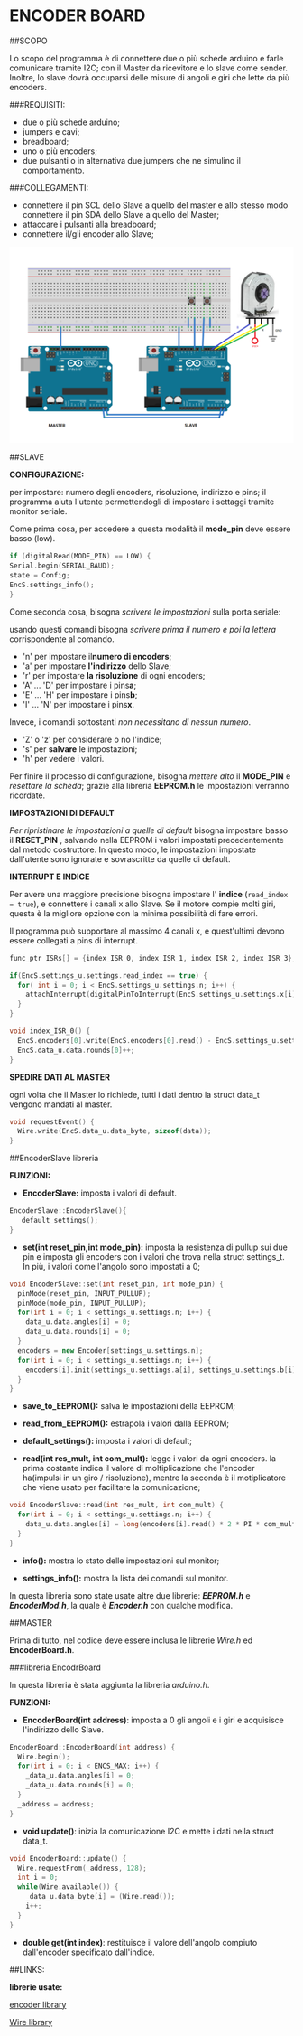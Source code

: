 ENCODER BOARD
========================


##SCOPO


Lo scopo del programma è di connettere due o più schede arduino e farle comunicare tramite I2C; con il Master da ricevitore e lo slave come sender. Inoltre, lo slave dovrà occuparsi delle misure di angoli e giri che lette da più encoders.

###REQUISITI:

* due o più schede arduino;
* jumpers e cavi;
* breadboard;
* uno o più encoders;
* due pulsanti o in alternativa due jumpers che ne simulino il comportamento.

###COLLEGAMENTI:

* connettere il pin SCL dello Slave a quello del master e allo stesso modo connettere il pin SDA dello Slave a quello del Master;
* attaccare i pulsanti alla breadboard;
* connettere il/gli encoder allo Slave;

![Alt text](https://github.com/DavideDorigoni/arduino-encoder-board/blob/master/electrical_connections.png?raw=true)

##SLAVE 

**CONFIGURAZIONE:**

per impostare: numero degli encoders, risoluzione, indirizzo e pins; il programma aiuta l'utente permettendogli di impostare i settaggi tramite monitor seriale.

Come prima cosa, per accedere a questa modalità il **mode_pin** deve essere basso (low).

``` c++
if (digitalRead(MODE_PIN) == LOW) {
Serial.begin(SERIAL_BAUD);
state = Config;
EncS.settings_info(); 
} 
```

Come seconda cosa, bisogna *scrivere le impostazioni* sulla porta seriale:

usando questi comandi bisogna *scrivere prima il numero e poi la lettera* corrispondente al comando.

* 'n' per impostare il**numero di encoders**;
* 'a' per impostare **l'indirizzo** dello Slave;
* 'r' per impostare **la risoluzione** di ogni encoders;
* 'A' ... 'D' per impostare i pins**a**;
* 'E' ... 'H' per impostare i pins**b**;
* 'I' ... 'N' per impostare i pins**x**.

Invece, i comandi sottostanti *non necessitano di nessun numero*.

* 'Z' o 'z' per considerare o no l'indice;
* 's' per **salvare** le impostazioni;
* 'h' per vedere i valori.

Per finire il processo di configurazione, bisogna *mettere alto* il **MODE_PIN** e *resettare la scheda*; grazie alla libreria **EEPROM.h** le impostazioni verranno ricordate.

**IMPOSTAZIONI DI DEFAULT**

*Per ripristinare le impostazioni a quelle di default* bisogna impostare basso il **RESET_PIN** , salvando nella EEPROM i valori impostati precedentemente dal metodo costruttore. In questo modo, le impostazioni impostate dall'utente sono ignorate e sovrascritte da quelle di default.


**INTERRUPT E INDICE**

Per avere una maggiore precisione bisogna impostare l' **indice** (`read_index = true`), e connettere i canali x allo Slave. Se il motore compie molti giri, questa è la migliore opzione con la minima possibilità di fare errori.

Il programma può supportare al massimo 4 canali x, e quest'ultimi devono essere collegati a pins di interrupt.

```c++
func_ptr ISRs[] = {index_ISR_0, index_ISR_1, index_ISR_2, index_ISR_3};

```

```c++
if(EncS.settings_u.settings.read_index == true) {
  for( int i = 0; i < EncS.settings_u.settings.n; i++) {
    attachInterrupt(digitalPinToInterrupt(EncS.settings_u.settings.x[i]), ISRs[i], RISING); 
  }
}

```

```c++
void index_ISR_0() {
  EncS.encoders[0].write(EncS.encoders[0].read() - EncS.settings_u.settings.res * RES_MULT);
  EncS.data_u.data.rounds[0]++;
}
```

**SPEDIRE DATI AL MASTER**

ogni volta che il Master lo richiede, tutti i dati dentro la struct data_t vengono mandati al master.

```c++
void requestEvent() { 
  Wire.write(EncS.data_u.data_byte, sizeof(data)); 
}
```
##EncoderSlave libreria

**FUNZIONI:**

* **EncoderSlave:** imposta i valori di default.

```c++
EncoderSlave::EncoderSlave(){
   default_settings();
}
```

* **set(int reset_pin,int mode_pin):** imposta la resistenza di pullup sui due pin e imposta gli encoders con i valori che trova nella struct settings_t. In più, i valori come l'angolo sono impostati a 0;

```c++
void EncoderSlave::set(int reset_pin, int mode_pin) {
  pinMode(reset_pin, INPUT_PULLUP); 
  pinMode(mode_pin, INPUT_PULLUP);
  for(int i = 0; i < settings_u.settings.n; i++) {  
    data_u.data.angles[i] = 0;
    data_u.data.rounds[i] = 0;
  }
  encoders = new Encoder[settings_u.settings.n];
  for(int i = 0; i < settings_u.settings.n; i++) {
    encoders[i].init(settings_u.settings.a[i], settings_u.settings.b[i]);
  }
}
```

* **save_to_EEPROM():** salva le impostazioni della EEPROM;


* **read_from_EEPROM():** estrapola i valori dalla EEPROM;


* **default_settings():** imposta i valori di default;


* **read(int res_mult, int com_mult):** legge i valori da ogni encoders. la prima costante indica il valore di moltiplicazione che l'encoder ha(impulsi in un giro / risoluzione), mentre la seconda è il motiplicatore che viene usato per facilitare la comunicazione;

```c++
void EncoderSlave::read(int res_mult, int com_mult) {  
  for(int i = 0; i < settings_u.settings.n; i++) {
    data_u.data.angles[i] = long(encoders[i].read() * 2 * PI * com_mult / float(settings_u.settings.res * res_mult)); 
  }
}
```

* **info():** mostra lo stato delle impostazioni sul monitor;



* **settings_info():** mostra la lista dei comandi sul monitor.

In questa libreria sono state usate altre due librerie: ***EEPROM.h*** e ***EncoderMod.h***, la quale è ***Encoder.h*** con qualche modifica.

##MASTER

Prima di tutto, nel codice deve essere inclusa le librerie *Wire.h* ed **EncoderBoard.h**. 

###libreria EncodrBoard 

In questa libreria è stata aggiunta la libreria *arduino.h*.

**FUNZIONI:**

* **EncoderBoard(int address)**: imposta a 0 gli angoli e i giri e acquisisce l'indirizzo dello Slave.

```c++
EncoderBoard::EncoderBoard(int address) {
  Wire.begin();
  for(int i = 0; i < ENCS_MAX; i++) {
    _data_u.data.angles[i] = 0;
    _data_u.data.rounds[i] = 0;
  }
  _address = address;
}
```

* **void update()**: inizia la comunicazione I2C e mette i dati nella struct data_t. 

```c++
void EncoderBoard::update() {
  Wire.requestFrom(_address, 128);    
  int i = 0;
  while(Wire.available()) { 
    _data_u.data_byte[i] = (Wire.read()); 
    i++;
  }
}
```

* **double get(int index)**: restituisce il valore dell'angolo compiuto dall'encoder specificato dall'indice. 


##LINKS:

**librerie usate:**

[encoder library](http://www.pjrc.com/teensy/td_libs_Encoder.html)

[Wire library](https://www.arduino.cc/en/reference/wire)


